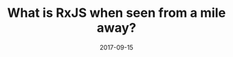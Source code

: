 ---
type: media
title: What is RxJS when seen from a mile away? 
platform: Dev.to
date: "2017-09-15"
link: https://dev.to/sammyisa/what-is-rxjs-when-seen-from-a-mile-away
published: true
description: Short introductory article to RxJS for those who don't know the first thing about it. I used the article to learn and teach RxJS at the same time because at the time I was also new to RxJS. 
---